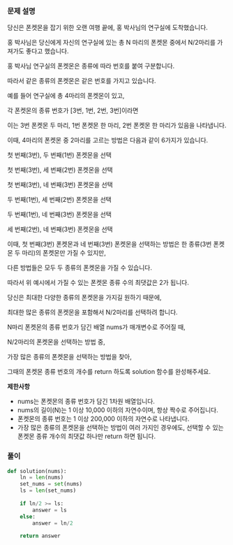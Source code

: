### 문제 설명
당신은 폰켓몬을 잡기 위한 오랜 여행 끝에, 홍 박사님의 연구실에 도착했습니다. 

홍 박사님은 당신에게 자신의 연구실에 있는 총 N 마리의 폰켓몬 중에서 N/2마리를 가져가도 좋다고 했습니다.

홍 박사님 연구실의 폰켓몬은 종류에 따라 번호를 붙여 구분합니다. 

따라서 같은 종류의 폰켓몬은 같은 번호를 가지고 있습니다. 

예를 들어 연구실에 총 4마리의 폰켓몬이 있고, 

각 폰켓몬의 종류 번호가 [3번, 1번, 2번, 3번]이라면 

이는 3번 폰켓몬 두 마리, 1번 폰켓몬 한 마리, 2번 폰켓몬 한 마리가 있음을 나타냅니다. 

이때, 4마리의 폰켓몬 중 2마리를 고르는 방법은 다음과 같이 6가지가 있습니다.

첫 번째(3번), 두 번째(1번) 폰켓몬을 선택

첫 번째(3번), 세 번째(2번) 폰켓몬을 선택

첫 번째(3번), 네 번째(3번) 폰켓몬을 선택

두 번째(1번), 세 번째(2번) 폰켓몬을 선택

두 번째(1번), 네 번째(3번) 폰켓몬을 선택

세 번째(2번), 네 번째(3번) 폰켓몬을 선택

이때, 첫 번째(3번) 폰켓몬과 네 번째(3번) 폰켓몬을 선택하는 방법은 한 종류(3번 폰켓몬 두 마리)의 폰켓몬만 가질 수 있지만, 

다른 방법들은 모두 두 종류의 폰켓몬을 가질 수 있습니다. 

따라서 위 예시에서 가질 수 있는 폰켓몬 종류 수의 최댓값은 2가 됩니다.

당신은 최대한 다양한 종류의 폰켓몬을 가지길 원하기 때문에, 

최대한 많은 종류의 폰켓몬을 포함해서 N/2마리를 선택하려 합니다. 

N마리 폰켓몬의 종류 번호가 담긴 배열 nums가 매개변수로 주어질 때, 

N/2마리의 폰켓몬을 선택하는 방법 중, 

가장 많은 종류의 폰켓몬을 선택하는 방법을 찾아, 

그때의 폰켓몬 종류 번호의 개수를 return 하도록 solution 함수를 완성해주세요.

__제한사항__
* nums는 폰켓몬의 종류 번호가 담긴 1차원 배열입니다.
* nums의 길이(N)는 1 이상 10,000 이하의 자연수이며, 항상 짝수로 주어집니다.
* 폰켓몬의 종류 번호는 1 이상 200,000 이하의 자연수로 나타냅니다.
* 가장 많은 종류의 폰켓몬을 선택하는 방법이 여러 가지인 경우에도, 선택할 수 있는 폰켓몬 종류 개수의 최댓값 하나만 return 하면 됩니다.

### 풀이
``` python
def solution(nums):
    ln = len(nums)
    set_nums = set(nums)
    ls = len(set_nums)
    
    if ln/2 >= ls:
        answer = ls
    else:
        answer = ln/2
    
    return answer
```
